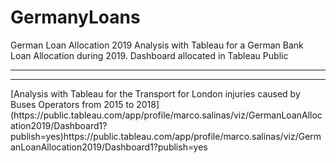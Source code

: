 # GermanyLoans
German Loan Allocation 2019
Analysis with Tableau for a German Bank Loan Allocation during 2019.
Dashboard allocated in Tableau Public<hr>
<hr>
[Analysis with Tableau for the Transport for London injuries caused by Buses Operators from 2015 to 2018](https://public.tableau.com/app/profile/marco.salinas/viz/GermanLoanAllocation2019/Dashboard1?publish=yes)https://public.tableau.com/app/profile/marco.salinas/viz/GermanLoanAllocation2019/Dashboard1?publish=yes
